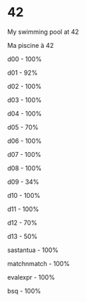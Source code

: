 # 42
My swimming pool at 42

Ma piscine à 42 


d00 - 100%

d01 - 92%

d02 - 100%

d03 - 100%

d04 - 100%

d05 - 70%

d06 - 100%

d07 - 100%

d08 - 100%

d09 - 34%

d10 - 100%

d11 - 100%

d12 - 70%

d13 - 50%

sastantua - 100%

matchnmatch - 100%

evalexpr - 100%

bsq - 100%
